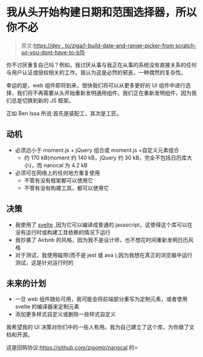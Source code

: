 # 我从头开始构建日期和范围选择器，所以你不必

> 原文:[https://dev . to/ziga/I-build-date-and-range-picker-from scratch-so-you-dont-have-to-b15](https://dev.to/ziga/i-build-date-and-range-picker-from-scratch-so-you-dont-have-to-b15)

你不讨厌重复自己吗？例如，我讨厌从事与我正在从事的系统没有直接关系的任何与用户认证或授权相关的工作。我认为这是必然的邪恶，一种偶然的复杂性。

幸运的是，web 组件即将到来，很快我们将可以从更多更好的 UI 组件中进行选择，我们将不再需要从头开始重新发明通用组件。我们正在重新发明组件，因为我们总是切换到新的 JS 框架。

正如 Ben Issa 所说:首先是装配工，其次是工匠。

## [](#motivation)动机

*   必须远小于 moment.js + jQuery 组合或 moment.js +自定义元素组合
    *   约 170 kB(moment 约 140 kB，jQuery 约 30 kB，完全不包括日历库大小)，而 nanocal 为 4.2 kB
*   必须可在网络上的任何地方重复使用
    *   不管有没有框架都可以使用它
    *   不管有没有构建工具，都可以使用它

## [](#decisions)决策

*   我使用了 [svelte](https://svelte.technology/) ,因为它可以编译成普通的 javascript，这使得这个库可以在没有运行时或构建工具依赖的情况下运行
*   我抄袭了 Airbnb 的风格，因为我不是设计师，也不想花时间重新发明日历风格
*   对于测试，我使用磁带(而不是 jest 或 ava ),因为我想在真正的浏览器中运行测试，这是针对运行时的

## [](#future-plans)未来的计划

*   一旦 web 组件随处可用，我可能会将前端部分重写为定制元素，或者使用 svelte 的编译器来定制元素
*   添加更多样式自定义或删除一些样式自定义

我希望我的 UI 决策对你们中的一些人有用。我为自己建立了这个库，为你做了文档和开源。

这是回购协议:https://github.com/zigomir/nanocal 的⭐️